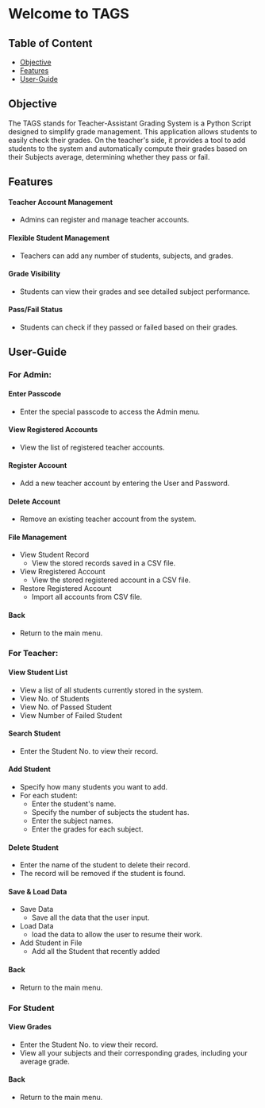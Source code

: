 #  Welcome to TAGS

## Table of Content
- [Objective](#objective)
- [Features](#features)
- [User-Guide](#user-guide)

## Objective

The TAGS stands for Teacher-Assistant Grading System is a Python Script designed to simplify grade management. This application allows students to easily check their grades. On the teacher's side, it provides a tool to add students to the system and automatically compute their grades based on their Subjects average, determining whether they pass or fail.

## Features
#### Teacher Account Management
- Admins can register and manage teacher accounts.
#### Flexible Student Management
- Teachers can add any number of students, subjects, and grades.
#### Grade Visibility
- Students can view their grades and see detailed subject performance.
#### Pass/Fail Status
- Students can check if they passed or failed based on their grades.

## User-Guide

### For Admin:
#### Enter Passcode
- Enter the special passcode to access the Admin menu.
#### View Registered Accounts
- View the list of registered teacher accounts.
#### Register Account
- Add a new teacher account by entering the User and Password.
#### Delete Account
- Remove an existing teacher account from the system.
#### File Management
- View Student Record
    - View the stored records saved in a CSV file.
- View Rregistered Account
    - View the stored registered account in a CSV file.
- Restore Registered Account
    - Import all accounts from CSV file.
#### Back
- Return to the main menu.

### For Teacher:
#### View Student List
- View a list of all students currently stored in the system.
- View No. of Students
- View No. of Passed Student
- View Number of Failed Student
#### Search Student
- Enter the Student No. to view their record.
#### Add Student
- Specify how many students you want to add.
- For each student:
    - Enter the student's name.
    - Specify the number of subjects the student has.
    - Enter the subject names.
    - Enter the grades for each subject.
#### Delete Student
- Enter the name of the student to delete their record.
- The record will be removed if the student is found.
#### Save & Load Data
- Save Data
    - Save all the data that the user input.
- Load Data
    - load the data to allow the user to resume their work.
- Add Student in File
    - Add all the Student that recently added
#### Back
- Return to the main menu.

### For Student
#### View Grades
- Enter the Student No. to view their record.
- View all your subjects and their corresponding grades, including your average grade.
#### Back
- Return to the main menu.




